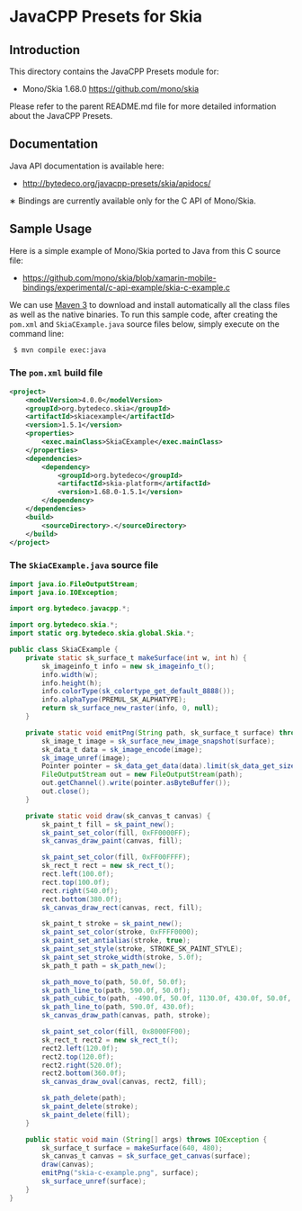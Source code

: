 JavaCPP Presets for Skia
========================

Introduction
------------
This directory contains the JavaCPP Presets module for:

 * Mono/Skia 1.68.0  https://github.com/mono/skia

Please refer to the parent README.md file for more detailed information about the JavaCPP Presets.


Documentation
-------------
Java API documentation is available here:

 * http://bytedeco.org/javacpp-presets/skia/apidocs/

&lowast; Bindings are currently available only for the C API of Mono/Skia.


Sample Usage
------------
Here is a simple example of Mono/Skia ported to Java from this C source file:

 * https://github.com/mono/skia/blob/xamarin-mobile-bindings/experimental/c-api-example/skia-c-example.c

We can use [Maven 3](http://maven.apache.org/) to download and install automatically all the class files as well as the native binaries. To run this sample code, after creating the `pom.xml` and `SkiaCExample.java` source files below, simply execute on the command line:
```bash
 $ mvn compile exec:java
```

### The `pom.xml` build file
```xml
<project>
    <modelVersion>4.0.0</modelVersion>
    <groupId>org.bytedeco.skia</groupId>
    <artifactId>skiacexample</artifactId>
    <version>1.5.1</version>
    <properties>
        <exec.mainClass>SkiaCExample</exec.mainClass>
    </properties>
    <dependencies>
        <dependency>
            <groupId>org.bytedeco</groupId>
            <artifactId>skia-platform</artifactId>
            <version>1.68.0-1.5.1</version>
        </dependency>
    </dependencies>
    <build>
        <sourceDirectory>.</sourceDirectory>
    </build>
</project>
```

### The `SkiaCExample.java` source file
```java
import java.io.FileOutputStream;
import java.io.IOException;

import org.bytedeco.javacpp.*;

import org.bytedeco.skia.*;
import static org.bytedeco.skia.global.Skia.*;

public class SkiaCExample {
    private static sk_surface_t makeSurface(int w, int h) {
        sk_imageinfo_t info = new sk_imageinfo_t();
        info.width(w);
        info.height(h);
        info.colorType(sk_colortype_get_default_8888());
        info.alphaType(PREMUL_SK_ALPHATYPE);
        return sk_surface_new_raster(info, 0, null);
    }

    private static void emitPng(String path, sk_surface_t surface) throws IOException {
        sk_image_t image = sk_surface_new_image_snapshot(surface);
        sk_data_t data = sk_image_encode(image);
        sk_image_unref(image);
        Pointer pointer = sk_data_get_data(data).limit(sk_data_get_size(data));
        FileOutputStream out = new FileOutputStream(path);
        out.getChannel().write(pointer.asByteBuffer());
        out.close();
    }

    private static void draw(sk_canvas_t canvas) {
        sk_paint_t fill = sk_paint_new();
        sk_paint_set_color(fill, 0xFF0000FF);
        sk_canvas_draw_paint(canvas, fill);

        sk_paint_set_color(fill, 0xFF00FFFF);
        sk_rect_t rect = new sk_rect_t();
        rect.left(100.0f);
        rect.top(100.0f);
        rect.right(540.0f);
        rect.bottom(380.0f);
        sk_canvas_draw_rect(canvas, rect, fill);

        sk_paint_t stroke = sk_paint_new();
        sk_paint_set_color(stroke, 0xFFFF0000);
        sk_paint_set_antialias(stroke, true);
        sk_paint_set_style(stroke, STROKE_SK_PAINT_STYLE);
        sk_paint_set_stroke_width(stroke, 5.0f);
        sk_path_t path = sk_path_new();

        sk_path_move_to(path, 50.0f, 50.0f);
        sk_path_line_to(path, 590.0f, 50.0f);
        sk_path_cubic_to(path, -490.0f, 50.0f, 1130.0f, 430.0f, 50.0f, 430.0f);
        sk_path_line_to(path, 590.0f, 430.0f);
        sk_canvas_draw_path(canvas, path, stroke);

        sk_paint_set_color(fill, 0x8000FF00);
        sk_rect_t rect2 = new sk_rect_t();
        rect2.left(120.0f);
        rect2.top(120.0f);
        rect2.right(520.0f);
        rect2.bottom(360.0f);
        sk_canvas_draw_oval(canvas, rect2, fill);

        sk_path_delete(path);
        sk_paint_delete(stroke);
        sk_paint_delete(fill);
    }

    public static void main (String[] args) throws IOException {
        sk_surface_t surface = makeSurface(640, 480);
        sk_canvas_t canvas = sk_surface_get_canvas(surface);
        draw(canvas);
        emitPng("skia-c-example.png", surface);
        sk_surface_unref(surface);
    }
}
```
